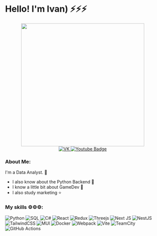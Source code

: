 # Hello! I'm Ivan) ⚡⚡⚡

<div id="header" align="center">
  <img src="https://i.pinimg.com/originals/8f/a8/db/8fa8db7e112b19564ab4ec2466dee396.gif" width="400"/>
</div>

<div id="badges" align="center">
  <a href="https://vk.com/serebryakov01">
    <img src="https://img.shields.io/badge/VK-blue?style=for-the-badge&logo=VK&logoColor=white" alt="VK"/>
  </a>
  <a href="https://t.me/Serebrilshhick">
    <img src="https://img.shields.io/badge/Telegram-black?style=for-the-badge&logo=Telegram&logoColor=white" alt="Youtube Badge"/>
  </a>
</div>

### About Me:
I'm a Data Analyst. 🧐
- I also know about the Python Backend 👻
- I know a little bit about GameDev 🧩
- I also study marketing ⭐️

### My skills ⚙️⚙️⚙️:

![Python](https://img.shields.io/badge/Python-F7DF1E?style=for-the-badge&logo=python&logoColor=blue)
![SQL](https://img.shields.io/badge/SQL-316192?style=for-the-badge&logo=sql&logoColor=white)
![C#](https://img.shields.io/badge/csharp-6DA55F?style=for-the-badge&logo=csharp&logoColor=blue)
![React](https://img.shields.io/badge/react-%2320232a.svg?style=for-the-badge&logo=react&logoColor=%2361DAFB)
![Redux](https://img.shields.io/badge/redux-%23593d88.svg?style=for-the-badge&logo=redux&logoColor=white)
![Threejs](https://img.shields.io/badge/threejs-black?style=for-the-badge&logo=three.js&logoColor=white)
![Next JS](https://img.shields.io/badge/Next-black?style=for-the-badge&logo=next.js&logoColor=white)
![NestJS](https://img.shields.io/badge/nestjs-%23E0234E.svg?style=for-the-badge&logo=nestjs&logoColor=white)
![TailwindCSS](https://img.shields.io/badge/tailwindcss-%2338B2AC.svg?style=for-the-badge&logo=tailwind-css&logoColor=white)
![MUI](https://img.shields.io/badge/MUI-%230081CB.svg?style=for-the-badge&logo=mui&logoColor=white)
![Docker](https://img.shields.io/badge/Docker-316192?style=for-the-badge&logo=docker&logoColor=white)
![Webpack](https://img.shields.io/badge/webpack-%238DD6F9.svg?style=for-the-badge&logo=webpack&logoColor=black)
![Vite](https://img.shields.io/badge/vite-%23646CFF.svg?style=for-the-badge&logo=vite&logoColor=white)
![TeamCity](https://img.shields.io/badge/teamcity-000000.svg?style=for-the-badge&logo=teamcity&logoColor=white)
![GitHub Actions](https://img.shields.io/badge/github%20actions-%232671E5.svg?style=for-the-badge&logo=githubactions&logoColor=white)
